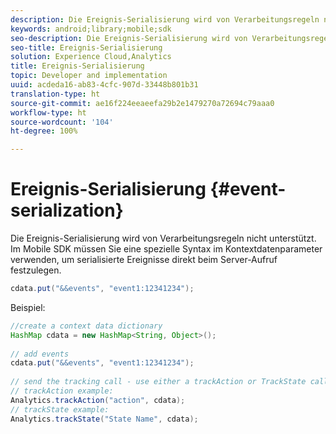 ```yaml
---
description: Die Ereignis-Serialisierung wird von Verarbeitungsregeln nicht unterstützt. Im Mobile SDK müssen Sie eine spezielle Syntax im Kontextdatenparameter verwenden, um serialisierte Ereignisse direkt beim Server-Aufruf festzulegen.
keywords: android;library;mobile;sdk
seo-description: Die Ereignis-Serialisierung wird von Verarbeitungsregeln nicht unterstützt. Im Mobile SDK müssen Sie eine spezielle Syntax im Kontextdatenparameter verwenden, um serialisierte Ereignisse direkt beim Server-Aufruf festzulegen.
seo-title: Ereignis-Serialisierung
solution: Experience Cloud,Analytics
title: Ereignis-Serialisierung
topic: Developer and implementation
uuid: acdeda16-ab83-4cfc-907d-33448b801b31
translation-type: ht
source-git-commit: ae16f224eeaeefa29b2e1479270a72694c79aaa0
workflow-type: ht
source-wordcount: '104'
ht-degree: 100%

---
```



# Ereignis-Serialisierung {#event-serialization}

Die Ereignis-Serialisierung wird von Verarbeitungsregeln nicht unterstützt. Im Mobile SDK müssen Sie eine spezielle Syntax im Kontextdatenparameter verwenden, um serialisierte Ereignisse direkt beim Server-Aufruf festzulegen.

```java
cdata.put("&&events", "event1:12341234");
```

Beispiel:

```java
//create a context data dictionary 
HashMap cdata = new HashMap<String, Object>(); 
 
// add events 
cdata.put("&&events", "event1:12341234"); 
 
// send the tracking call - use either a trackAction or TrackState call. 
// trackAction example: 
Analytics.trackAction("action", cdata); 
// trackState example: 
Analytics.trackState("State Name", cdata);
```

